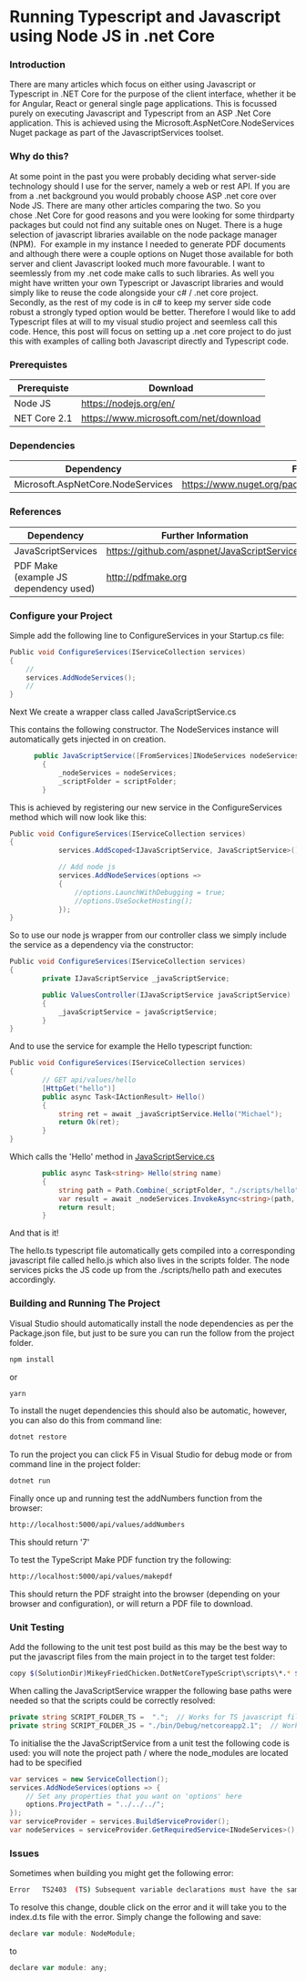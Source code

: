 # Running Typescript and Javascript using Node JS in .net Core

### Introduction

There are many articles which focus on either using Javascript or Typescript in .NET Core for the purpose of the client interface, whether it be for Angular, React or general single page applications.
This is focussed purely on executing Javascript and Typescript from an ASP .Net Core application.
This is achieved using the Microsoft.AspNetCore.NodeServices Nuget package as part of the JavascriptServices toolset.

### Why do this?
At some point in the past you were probably deciding what server-side technology should I use for the server, namely a web or rest API. If you are from a .net background you would probably choose ASP .net core over Node JS. There are many other articles comparing the two.
So you chose .Net Core for good reasons and you were looking for some thirdparty packages but could not find any suitable ones on Nuget. There is a huge selection of javascript libraries available on the node package manager (NPM). 
For example in my instance I needed to generate PDF documents and although there were a couple options on Nuget those available for both server and client Javascript looked much more favourable. I want to seemlessly from my .net code make calls to such libraries. As well you might have written your own Typescript or Javascript libraries and would simply like to reuse the code alongside your c# / .net core project.
Secondly, as the rest of my code is in c# to keep my server side code robust a strongly typed option would be better. Therefore I would like to add Typescript files at will to my visual studio project and seemless call this code.
Hence, this post will focus on setting up a .net core project to do just this with examples of calling both Javascript directly and Typescript code.

### Prerequistes
| Prerequiste | Download |
| ------ | ------ |
| Node JS | https://nodejs.org/en/ |
| NET Core 2.1 | https://www.microsoft.com/net/download |

### Dependencies
| Dependency | Further Information |
| ------ | ------ |
| Microsoft.AspNetCore.NodeServices | https://www.nuget.org/packages/Microsoft.AspNetCore.NodeServices/|

### References
| Dependency | Further Information |
| ------ | ------ |
| JavaScriptServices | https://github.com/aspnet/JavaScriptServices |
| PDF Make (example JS dependency used) | http://pdfmake.org |

### Configure your Project
Simple add the following line to ConfigureServices in your Startup.cs file:

```csharp
Public void ConfigureServices(IServiceCollection services)
{
    //
    services.AddNodeServices();
    //
}
```

Next We create a wrapper class called JavaScriptService.cs

This contains the following constructor.  The NodeServices instance will automatically gets injected in on creation.

```csharp
      public JavaScriptService([FromServices]INodeServices nodeServices, string scriptFolder)
        {
            _nodeServices = nodeServices;
            _scriptFolder = scriptFolder;
        }
```
This is achieved by registering our new service in the ConfigureServices method which will now look like this:

```csharp
Public void ConfigureServices(IServiceCollection services)
{
            services.AddScoped<IJavaScriptService, JavaScriptService>();

            // Add node js
            services.AddNodeServices(options =>
            {
                //options.LaunchWithDebugging = true;
                //options.UseSocketHosting();
            });
}
```

So to use our node js wrapper from our controller class we simply include the service as a dependency via the constructor:

```csharp
Public void ConfigureServices(IServiceCollection services)
{
        private IJavaScriptService _javaScriptService;

        public ValuesController(IJavaScriptService javaScriptService)
        {
            _javaScriptService = javaScriptService;
        }
}
```
And to use the service for example the Hello typescript function:

```csharp
Public void ConfigureServices(IServiceCollection services)
{
        // GET api/values/hello
        [HttpGet("hello")]
        public async Task<IActionResult> Hello()
        {
            string ret = await _javaScriptService.Hello("Michael");
            return Ok(ret);
        }
}
```

Which calls the 'Hello' method in [JavaScriptService.cs](https://JavaScriptService.cs)
```csharp
        public async Task<string> Hello(string name)
        {
            string path = Path.Combine(_scriptFolder, "./scripts/hello");
            var result = await _nodeServices.InvokeAsync<string>(path, name);
            return result;
        }
```

And that is it!  

The hello.ts typescript file automatically gets compiled into a corresponding javascript file called hello.js which also lives in the scripts folder.
The node services picks the JS code up from the ./scripts/hello path and executes accordingly.

### Building and Running The Project

Visual Studio should automatically install the node dependencies as per the Package.json file, but just to be sure you can run the follow from the project folder.
```sh
npm install
```
or
```sh
yarn
```

To install the nuget dependencies this should also be automatic, however, you can also do this from command line:
```sh
dotnet restore
```

To run the project you can click F5 in Visual Studio for debug mode or from command line in the project folder:
```sh
dotnet run
```

Finally once up and running test the addNumbers function from the browser:

```sh
http://localhost:5000/api/values/addNumbers
```

This should return '7'

To test the TypeScript Make PDF function try the following:

```sh
http://localhost:5000/api/values/makepdf
```
This should return the PDF straight into the browser (depending on your browser and configuration), or will return a PDF file to download.

### Unit Testing
Add the following to the unit test post build as this may be the best way to put the javascript files from the main project in to the target test folder:

```sh
copy $(SolutionDir)MikeyFriedChicken.DotNetCoreTypeScript\scripts\*.* $(TargetDir)scripts
```

When calling the JavaScriptService wrapper the following base paths were needed so that the scripts could be correctly resolved:

```csharp
private string SCRIPT_FOLDER_TS =  ".";  // Works for TS javascript files
private string SCRIPT_FOLDER_JS = "./bin/Debug/netcoreapp2.1";  // Works for pure javascript files
```

To initialise the the JavaScriptService from a unit test the following code is used:
you will note the project path / where the node_modules are located had to be specified


```csharp
var services = new ServiceCollection();
services.AddNodeServices(options => {
    // Set any properties that you want on 'options' here
    options.ProjectPath = "../../../";
});
var serviceProvider = services.BuildServiceProvider();
var nodeServices = serviceProvider.GetRequiredService<INodeServices>();
```

### Issues
Sometimes when building you might get the following error:

```sh
Error	TS2403	(TS) Subsequent variable declarations must have the same type.  Variable 'module' must be of type 'any', but here has type 'NodeModule'.
```
To resolve this change, double click on the error and it will take you to the index.d.ts file with the error. Simply change the following and save:

```javascript
declare var module: NodeModule;
```
to

```javascript
declare var module: any;
```

